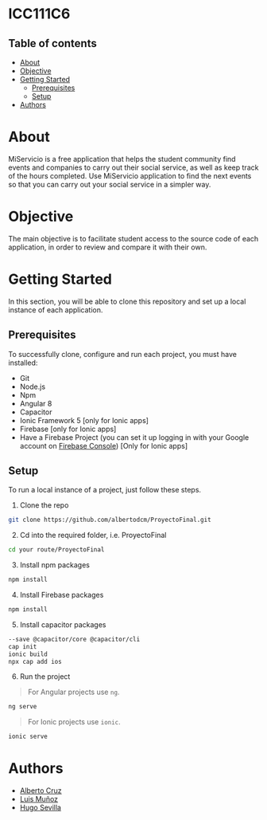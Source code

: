 # ICC111C6

## Table of contents
* [About](#about)
* [Objective](#objective)
* [Getting Started](#getting-started)
    * [Prerequisites](#prerequisites)
    * [Setup](#setup)
* [Authors](#authors)

# About
MiServicio is a free application that helps the student community find events and companies to carry out their social service, as well as keep track of the hours completed. Use MiServicio application to find the next events so that you can carry out your social service in a simpler way.

# Objective
The main objective is to facilitate student access to the source code of each application, in order to review and compare it with their own.

# Getting Started
In this section, you will be able to clone this repository and set up a local instance of each application. 

## Prerequisites
To successfully clone, configure and run each project, you must have installed:

* Git
* Node.js
* Npm
* Angular 8
* Capacitor
* Ionic Framework 5 [only for Ionic apps]
* Firebase [only for Ionic apps]
* Have a Firebase Project (you can set it up logging in with your Google account on [Firebase Console](https://console.firebase.google.com)) [Only for Ionic apps]

## Setup
To run a local instance of a project, just follow these steps.

1. Clone the repo

```bash
git clone https://github.com/albertodcm/ProyectoFinal.git
```

2. Cd into the required folder, i.e. ProyectoFinal
```bash
cd your route/ProyectoFinal
```

3. Install npm packages
```bash
npm install
```

4.  Install Firebase packages
```bash
npm install
```

5.  Install capacitor packages
```bash
--save @capacitor/core @capacitor/cli
cap init
ionic build
npx cap add ios
```

6. Run the project
> For Angular projects use `ng`.
```bash
ng serve 
```

> For Ionic projects use `ionic`.
```bash
ionic serve
```

# Authors
* [Alberto Cruz](https://github.com/albertodcm)
* [Luis Muñoz](https://github.com/ludamuac)
* [Hugo Sevilla](HugoElcabezas)

